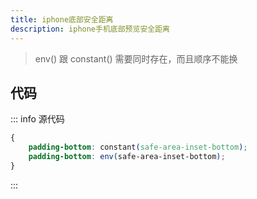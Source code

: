 ```yaml
---
title: iphone底部安全距离
description: iphone手机底部预览安全距离
---
```


<c-title title="iphone底部安全距离" />

> env() 跟 constant() 需要同时存在，而且顺序不能换

## 代码

::: info 源代码
```css
{
    padding-bottom: constant(safe-area-inset-bottom);
    padding-bottom: env(safe-area-inset-bottom);
}
```
:::

